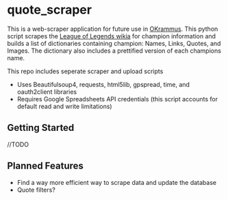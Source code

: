 # quote_scraper
This is a web-scraper application for future use in [OKrammus](https://github.com/htmercury/OKrammus). This python script scrapes the [League of Legends wikia](http://leagueoflegends.wikia.com/wiki/Wiki) for champion information and builds a list of dictionaries containing champion: Names, Links, Quotes, and Images. The dictionary also includes a prettified version of each champions name.


This repo includes seperate scraper and upload scripts
* Uses Beautifulsoup4, requests, html5lib, gpspread, time, and oauth2client libraries
* Requires Google Spreadsheets API credentials (this script accounts for default read and write limitations)

## Getting Started
//TODO

## Planned Features
* Find a way more efficient way to scrape data and update the database
* Quote filters?
